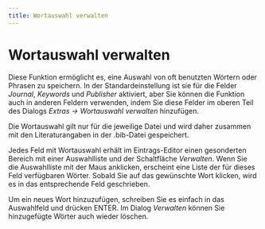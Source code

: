 ```yaml
---
title: Wortauswahl verwalten
---
```


# Wortauswahl verwalten

Diese Funktion ermöglicht es, eine Auswahl von oft benutzten Wörtern oder Phrasen zu speichern. In der Standardeinstellung ist sie für die Felder *Journal*, *Keywords* und *Publisher* aktiviert, aber Sie können die Funktion auch in anderen Feldern verwenden, indem Sie diese Felder im oberen Teil des Dialogs *Extras -&gt; Wortauswahl verwalten* hinzufügen.

Die Wortauswahl gilt nur für die jeweilige Datei und wird daher zusammen mit den Literaturangaben in der .bib-Datei gespeichert.

Jedes Feld mit Wortauswahl erhält im Eintrags-Editor einen gesonderten Bereich mit einer Auswahlliste und der Schaltfläche *Verwalten*. Wenn Sie die Auswahlliste mit der Maus anklicken, erscheint eine Liste der für dieses Feld verfügbaren Wörter. Sobald Sie auf das gewünschte Wort klicken, wird es in das entsprechende Feld geschrieben.

Um ein neues Wort hinzuzufügen, schreiben Sie es einfach in das Auswahlfeld und drücken ENTER. Im Dialog *Verwalten* können Sie hinzugefügte Wörter auch wieder löschen.
